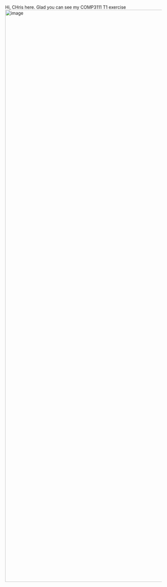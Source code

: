 Hi, CHris here. Glad you can see my COMP3111 T1 exercise
<img width="3187" height="1837" alt="image" src="https://github.com/user-attachments/assets/d0a381fb-4660-42f1-a947-e97a7080ce76" />

